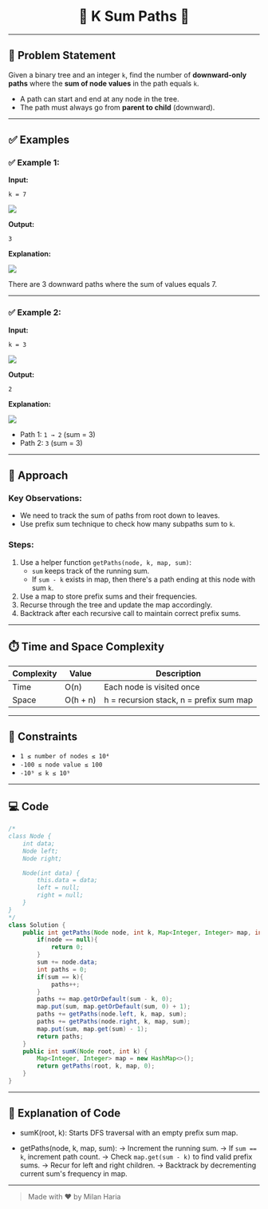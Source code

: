 <h1 align="center">🧮 K Sum Paths 🧮</h1>

---

## 📝 Problem Statement

Given a binary tree and an integer `k`, find the number of **downward-only paths** where the **sum of node values** in the path equals `k`.

- A path can start and end at any node in the tree.
- The path must always go from **parent to child** (downward).

---

## ✅ Examples

### ✅ Example 1:

**Input:**  
```
k = 7
```

<img src="https://media.geeksforgeeks.org/img-practice/prod/addEditProblem/700575/Web/Other/blobid0_1738924888.webp"> </img>

**Output:**  
```
3
```

**Explanation:**  

<img src="https://media.geeksforgeeks.org/img-practice/prod/addEditProblem/700575/Web/Other/blobid0_1722330388.jpg"> </img>

There are 3 downward paths where the sum of values equals 7.

---

### ✅ Example 2:

**Input:**  
```
k = 3
```

<img src="https://media.geeksforgeeks.org/img-practice/prod/addEditProblem/700575/Web/Other/blobid0_1739181818.jpg"> </img>

**Output:**  
```
2
```

**Explanation:**  

<img src="https://media.geeksforgeeks.org/img-practice/prod/addEditProblem/700575/Web/Other/blobid1_1739181850.jpg"> </img>

- Path 1: `1 → 2` (sum = 3)  
- Path 2: `3` (sum = 3)

---

## 🧠 Approach

### Key Observations:
- We need to track the sum of paths from root down to leaves.
- Use prefix sum technique to check how many subpaths sum to `k`.

### Steps:
1. Use a helper function `getPaths(node, k, map, sum)`:
   - `sum` keeps track of the running sum.
   - If `sum - k` exists in map, then there's a path ending at this node with sum `k`.
2. Use a map to store prefix sums and their frequencies.
3. Recurse through the tree and update the map accordingly.
4. Backtrack after each recursive call to maintain correct prefix sums.

---

## ⏱️ Time and Space Complexity

| Complexity | Value        | Description                                   |
|------------|--------------|-----------------------------------------------|
| Time       | O(n)         | Each node is visited once                     |
| Space      | O(h + n)     | h = recursion stack, n = prefix sum map       |

---

## 🎯 Constraints

- `1 ≤ number of nodes ≤ 10⁴`
- `-100 ≤ node value ≤ 100`
- `-10⁹ ≤ k ≤ 10⁹`

---

## 💻 Code

```java
/*
class Node {
    int data;
    Node left;
    Node right;

    Node(int data) {
        this.data = data;
        left = null;
        right = null;
    }
}
*/
class Solution {
    public int getPaths(Node node, int k, Map<Integer, Integer> map, int sum){
        if(node == null){
            return 0;
        }
        sum += node.data;
        int paths = 0;
        if(sum == k){
            paths++;
        }
        paths += map.getOrDefault(sum - k, 0);
        map.put(sum, map.getOrDefault(sum, 0) + 1);
        paths += getPaths(node.left, k, map, sum);
        paths += getPaths(node.right, k, map, sum);
        map.put(sum, map.get(sum) - 1);
        return paths;
    }
    public int sumK(Node root, int k) {
        Map<Integer, Integer> map = new HashMap<>();
        return getPaths(root, k, map, 0);
    }
}
```

---

## 📝 Explanation of Code

- sumK(root, k):
  Starts DFS traversal with an empty prefix sum map.

- getPaths(node, k, map, sum):
  → Increment the running sum.
  → If `sum == k`, increment path count.
  → Check `map.get(sum - k)` to find valid prefix sums.
  → Recur for left and right children.
  → Backtrack by decrementing current sum's frequency in map.

---

> Made with ❤️ by Milan Haria

